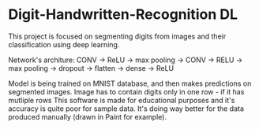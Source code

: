   # Digit-Handwritten-Recognition DL

This project is focused on segmenting digits from images and their classification using deep learning.

Network's architure: CONV -> ReLU -> max pooling -> CONV -> RELU -> max pooling -> dropout -> flatten -> dense -> ReLU

Model is being trained on MNIST database, and then makes predictions on segmented images. Image has to contain digits only in one row - if it has mutliple rows This software is made for educational purposes and it's accuracy is quite poor for sample data. It's doing way better for the data produced manually (drawn in Paint for example).
